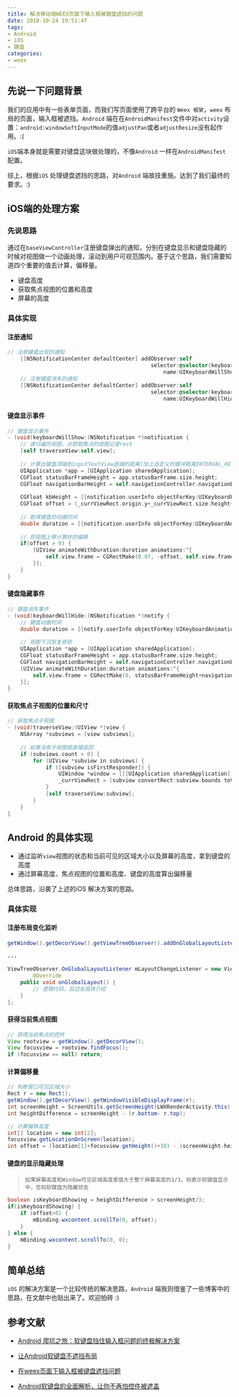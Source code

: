```yaml
---
title: 解决移动端WEEX页面下输入框被键盘遮挡的问题
date: 2018-10-24 19:51:47
tags:
- Android
- iOS
- 键盘
categories:
- weex
---
```


## 先说一下问题背景

我们的应用中有一些表单页面，而我们写页面使用了跨平台的 `Weex 框架`，`weex` 布局的页面，输入框被遮挡。`Android` 端在在`AndroidManifest`文件中对`activity`设置：`android:windowSoftInputMode`的值`adjustPan`或者`adjustResize`没有起作用。:(

`iOS`端本身就是需要对键盘这块做处理的，不像`Android` 一样在`AndroidManifest`配置。

综上，根据`iOS` 处理键盘遮挡的思路，对`Android` 端故技重施。达到了我们最终的要求。:)



<!--more-->



## iOS端的处理方案

### 先说思路

通过在`baseViewController`注册键盘弹出的通知，分别在键盘显示和键盘隐藏的时候对视图做一个动画处理，滚动到用户可视范围内。基于这个思路，我们需要知道四个重要的值去计算，偏移量。

- 键盘高度
- 获取焦点视图的位置和高度
- 屏幕的高度

### 具体实现

#### 注册通知

```objective-c
// 注册键盘出现的通知
    [[NSNotificationCenter defaultCenter] addObserver:self
                                             selector:@selector(keyboardWillShow:)
                                                 name:UIKeyboardWillShowNotification object:nil];
    // 注册键盘消失的通知
    [[NSNotificationCenter defaultCenter] addObserver:self
                                             selector:@selector(keyboardWillHide:)
                                                 name:UIKeyboardWillHideNotification object:nil];
```



#### 键盘显示事件

```objective-c
// 键盘显示事件
- (void)keyboardWillShow:(NSNotification *)notification {
    // 递归遍历视图，对获取焦点的视图记录rect
    [self traverseView:self.view];
    
    // 计算出键盘顶端到inputTextView底端的距离(加上自定义的缓冲距离INTERVAL_KEYBOARD)
    UIApplication *app = [UIApplication sharedApplication];
    CGFloat statusBarFrameHeight = app.statusBarFrame.size.height;
    CGFloat navigationBarHeight = self.navigationController.navigationBar.frame.size.height;
    
    CGFloat kbHeight = [[notification.userInfo objectForKey:UIKeyboardFrameEndUserInfoKey] CGRectValue].size.height;
    CGFloat offset = (_currViewRect.origin.y+_currViewRect.size.height+INTERVAL_KEYBOARD) - (self.view.frame.size.height - kbHeight)-statusBarFrameHeight-navigationBarHeight;
    
    // 取得键盘的动画时间
    double duration = [[notification.userInfo objectForKey:UIKeyboardAnimationDurationUserInfoKey] doubleValue];
    
    // 将视图上移计算好的偏移
    if(offset > 0) {
        [UIView animateWithDuration:duration animations:^{
            self.view.frame = CGRectMake(0.0f, -offset, self.view.frame.size.width, self.view.frame.size.height);
        }];
    }
}
```



#### 键盘隐藏事件

```objective-c
// 键盘消失事件
- (void)keyboardWillHide:(NSNotification *)notify {
    // 键盘动画时间
    double duration = [[notify.userInfo objectForKey:UIKeyboardAnimationDurationUserInfoKey] doubleValue];
    
    // 视图下沉恢复原状
    UIApplication *app = [UIApplication sharedApplication];
    CGFloat statusBarFrameHeight = app.statusBarFrame.size.height;
    CGFloat navigationBarHeight = self.navigationController.navigationBar.frame.size.height;
    [UIView animateWithDuration:duration animations:^{
        self.view.frame = CGRectMake(0, statusBarFrameHeight+navigationBarHeight, self.view.frame.size.width, self.view.frame.size.height);
    }];
}
```



#### 获取焦点子视图的位置和尺寸

```objective-c
// 获取焦点子视图
- (void)traverseView:(UIView *)view {
    NSArray *subviews = [view subviews];
    
    // 如果没有子视图就直接返回
    if (subviews.count > 0) {
        for (UIView *subview in subviews) {
            if ([subview isFirstResponder]) {
                UIWindow *window = [[[UIApplication sharedApplication] delegate] window];
                _currViewRect = [subview convertRect:subview.bounds toView:window];
            }
            [self traverseView:subview];
        }
    }
}
```



## Android 的具体实现

- 通过监听`view`视图的状态和当前可见的区域大小以及屏幕的高度，拿到键盘的高度
- 通过屏幕高度、焦点视图的位置和高度、键盘的高度算出偏移量

总体思路，沿袭了上述的iOS 解决方案的思路。

### 具体实现

#### 注册布局变化监听

```java
getWindow().getDecorView().getViewTreeObserver().addOnGlobalLayoutListener(mLayoutChangeListener);

...
    
ViewTreeObserver.OnGlobalLayoutListener mLayoutChangeListener = new ViewTreeObserver.OnGlobalLayoutListener() {
        @Override
    public void onGlobalLayout() {
        // 逻辑代码，后边会具体介绍
    }
};
```

#### 获得当前焦点视图

```java
// 获得当前焦点的控件
View rootview = getWindow().getDecorView();
View focusview = rootview.findFocus();
if (focusview == null) return;
```

#### 计算偏移量

```java
// 判断窗口可见区域大小
Rect r = new Rect();
getWindow().getDecorView().getWindowVisibleDisplayFrame(r);
int screenHeight = ScreenUtils.getScreenHeight(LWXRenderActivity.this);
int heightDifference = screenHeight - (r.bottom- r.top);

// 计算偏移高度
int[] location = new int[2];
focusview.getLocationOnScreen(location);
int offset = (location[1]+focusview.getHeight()+10) - (screenHeight-heightDifference);

```

#### 键盘的显示隐藏处理

> ```
> 如果屏幕高度和Window可见区域高度差值大于整个屏幕高度的1/3，则表示软键盘显示中，否则软键盘为隐藏状态
> ```

```java
boolean isKeyboardShowing = heightDifference > screenHeight/3;
if(isKeyboardShowing) {
    if (offset>0) {
        mBinding.wxcontent.scrollTo(0, offset);
    }
} else {
    mBinding.wxcontent.scrollTo(0, 0);
}
```



## 简单总结

`iOS` 的解决方案是一个比较传统的解决思路，`Android` 端我则借鉴了一些博客中的思路，在文献中也贴出来了。欢迎拍砖 :)



## 参考文献

- [Android 爬坑之旅：软键盘挡住输入框问题的终极解决方案](https://www.diycode.cc/topics/383)

- [让Android软键盘不遮挡布局](https://www.jianshu.com/p/166cdc57576d)
- [在weex页面下输入框被键盘遮挡问题](https://www.jianshu.com/p/04db78f55e1e)

- [Android软键盘的全面解析，让你不再怕控件被遮盖](https://blog.csdn.net/l540675759/article/details/74528641)